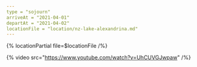 ```yaml
---
type = "sojourn"
arriveAt = "2021-04-01"
departAt = "2021-04-02"
locationFile = "location/nz-lake-alexandrina.md"
---
```


{% locationPartial file=$locationFile /%}

{% video src="https://www.youtube.com/watch?v=UhCUVGJwpaw" /%}
